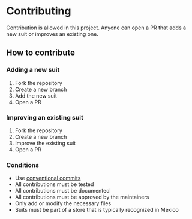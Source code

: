# Contributing

Contribution is allowed in this project. Anyone can open a PR that adds a new suit or improves an existing one.

## How to contribute

### Adding a new suit

1. Fork the repository
2. Create a new branch
3. Add the new suit
4. Open a PR

### Improving an existing suit

1. Fork the repository
2. Create a new branch
3. Improve the existing suit
4. Open a PR

### Conditions

- Use [conventional commits](https://www.conventionalcommits.org/)
- All contributions must be tested
- All contributions must be documented
- All contributions must be approved by the maintainers
- Only add or modify the necessary files
- Suits must be part of a store that is typically recognized in Mexico
